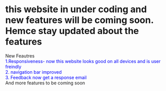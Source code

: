 # this website in under coding and new features will be coming soon. Hemce stay updated about the features 
New Feautres<br><font color="blue">
1.Responsiveness- now this website looks good on all devices and is user freindly <br>
2. navigation bar improved <br>
3. Feedback now get a response email<br></font>
And more features to be coming soon
